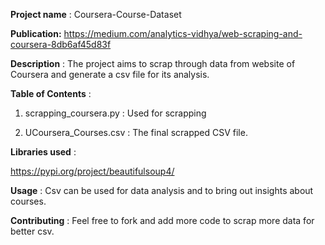 **Project name** : 
Coursera-Course-Dataset

**Publication:** https://medium.com/analytics-vidhya/web-scraping-and-coursera-8db6af45d83f

**Description** : 
The project aims to scrap through data from website of Coursera and generate a csv file for its analysis.

**Table of Contents** :
 
 1. scrapping_coursera.py : Used for scrapping
  
 2. UCoursera_Courses.csv : The final scrapped CSV file.
 
 **Libraries used** :
 
 https://pypi.org/project/beautifulsoup4/
 


**Usage** : 
Csv can be used for data analysis and to bring out insights about courses.

**Contributing** : 
Feel free to fork and add more code to scrap more data for better csv.
